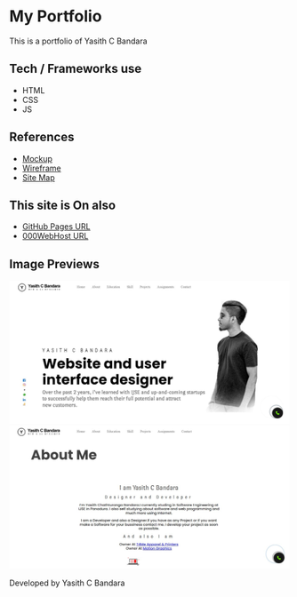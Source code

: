 
# My Portfolio

This is a portfolio of Yasith C Bandara


## Tech / Frameworks use

- HTML
- CSS
- JS

## References

- [Mockup](https://www.figma.com/file/MYEsKoZxCFVrIoe8FY8Wof/My-portfolio?node-id=0%3A1)
- [Wireframe](https://wireframe.cc/BLzAUn)
- [Site Map](https://www.gloomaps.com/nPHqiyYAhw)

## This site is On also
- [GitHub Pages URL](https://yasithcb.github.io/my-portfolio/)
- [000WebHost URL](http://yasithcbandara.epizy.com/)

## Image Previews

![Logo](assets/image/portfolioScreenshots/Screenshot%202022-09-22%20142501.jpg)
![Logo](assets/image/portfolioScreenshots/Screenshot%202022-09-22%20142518.jpg)


Developed by Yasith C Bandara

